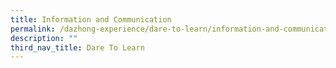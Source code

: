 ```yaml
---
title: Information and Communication
permalink: /dazhong-experience/dare-to-learn/information-and-communication/
description: ""
third_nav_title: Dare To Learn
---
```

